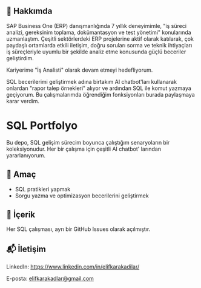 ## 🎯 Hakkımda

SAP Business One (ERP) danışmanlığında 7 yıllık deneyimimle, "iş süreci analizi, gereksinim toplama, dokümantasyon ve test yönetimi" konularında uzmanlaştım. Çeşitli sektörlerdeki ERP projelerine aktif olarak katılarak, çok paydaşlı ortamlarda etkili iletişim, doğru soruları sorma ve teknik ihtiyaçları iş süreçleriyle uyumlu bir şekilde analiz etme konusunda güçlü beceriler geliştirdim.

Kariyerime "İş Analisti" olarak devam etmeyi hedefliyorum.

SQL becerilerimi geliştirmek adına birtakım AI chatbot'ları kullanarak onlardan "rapor talep örnekleri" alıyor ve ardından SQL ile komut yazmaya geçiyorum. Bu çalışmalarımda öğrendiğim fonksiyonları burada paylaşmaya karar verdim.
# SQL Portfolyo

Bu depo, SQL gelişim sürecim boyunca çalıştığım senaryoların bir koleksiyonudur. Her bir çalışma için çeşitli AI chatbot' larından yararlanıyorum.

## 🎯 Amaç

- SQL pratikleri yapmak
- Sorgu yazma ve optimizasyon becerilerini geliştirmek

## 📂 İçerik

Her SQL çalışması, ayrı bir GitHub Issues olarak açılmıştır.


## 📬 İletişim

LinkedIn: https://www.linkedin.com/in/elifkarakadilar/

E-posta: elifkarakadlar@gmail.com
